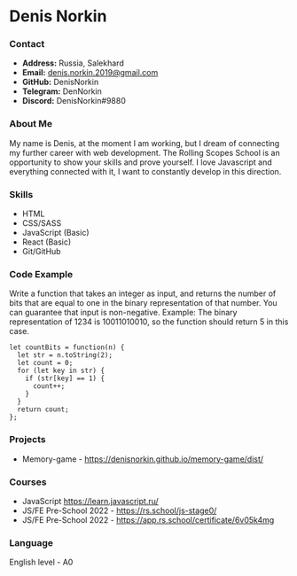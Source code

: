 # Denis Norkin


### Contact
  * **Address:** Russia, Salekhard
  * **Email:** denis.norkin.2019@gmail.com
  * **GitHub:** DenisNorkin
  * **Telegram:** DenNorkin
  * **Discord:** DenisNorkin#9880


### About Me
My name is Denis, at the moment I am working, but I dream of connecting my further career with web development. The Rolling Scopes School is an opportunity to show your skills and prove yourself. I love Javascript and everything connected with it, I want to constantly develop in this direction.


### Skills
  * HTML
  * CSS/SASS
  * JavaScript (Basic)
  * React (Basic)
  * Git/GitHub


### Code Example


Write a function that takes an integer as input, and returns the number of bits that are equal to one in the binary representation of that number. You can guarantee that input is non-negative.
Example: The binary representation of 1234 is 10011010010, so the function should return 5 in this case.


```
let countBits = function(n) {
  let str = n.toString(2);
  let count = 0;
  for (let key in str) {
    if (str[key] == 1) {
      count++;
    }
  }
  return count;
};
```

### Projects

  * Memory-game - <https://denisnorkin.github.io/memory-game/dist/>


### Courses
  * JavaScript <https://learn.javascript.ru/>
  * JS/FE Pre-School 2022 - <https://rs.school/js-stage0/>
  * JS/FE Pre-School 2022 - <https://app.rs.school/certificate/6v05k4mg>


### Language
English level - A0